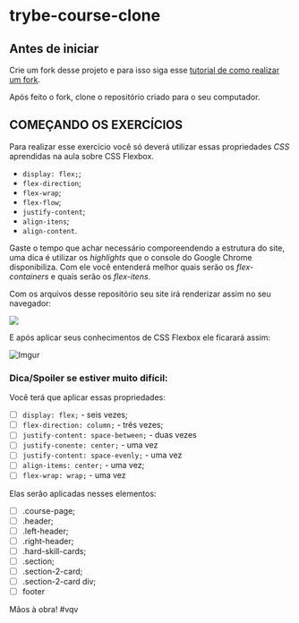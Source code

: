 # trybe-course-clone

## Antes de iniciar

Crie um fork desse projeto e para isso siga esse [tutorial de como realizar um fork](https://guides.github.com/activities/forking/).

Após feito o fork, clone o repositório criado para o seu computador.

## COMEÇANDO OS EXERCÍCIOS

Para realizar esse exercício você só deverá utilizar essas propriedades _CSS_ aprendidas na aula sobre CSS Flexbox.

- ```display: flex;```;
- ```flex-direction```;
- ```flex-wrap```;
- ```flex-flow```;
- ```justify-content```;
- ```align-itens```;
- ```align-content```.

Gaste o tempo que achar necessário comporeendendo a estrutura do site, uma dica é utilizar os _highlights_ que o console do Google Chrome disponibiliza. Com ele você entenderá melhor quais serão os _flex-containers_ e quais serão os _flex-itens_.

Com os arquivos desse repositório seu site irá renderizar assim no seu navegador:

![](https://i.imgur.com/DwivBNY.gif)

E após aplicar seus conhecimentos de CSS Flexbox ele ficarará assim:

![Imgur](https://i.imgur.com/ED59Rvr.png)

### Dica/Spoiler se estiver muito difícil:

Você terá que aplicar essas propriedades:

- [ ] ```display: flex;``` - seis vezes;
- [ ] ```flex-direction: column;``` - três vezes;
- [ ] ```justify-content: space-between;``` - duas vezes
- [ ] ```justify-conente: center;``` - uma vez
- [ ] ```justify-content: space-evenly;``` - uma vez
- [ ] ```align-items: center;``` - uma vez;
- [ ] ```flex-wrap: wrap;``` - uma vez

Elas serão aplicadas nesses elementos:

- [ ] .course-page;
- [ ] .header;
- [ ] .left-header;
- [ ] .right-header;
- [ ] .hard-skill-cards;
- [ ] .section;
- [ ] .section-2-card;
- [ ] .section-2-card div;
- [ ] footer

Mãos à obra! #vqv
